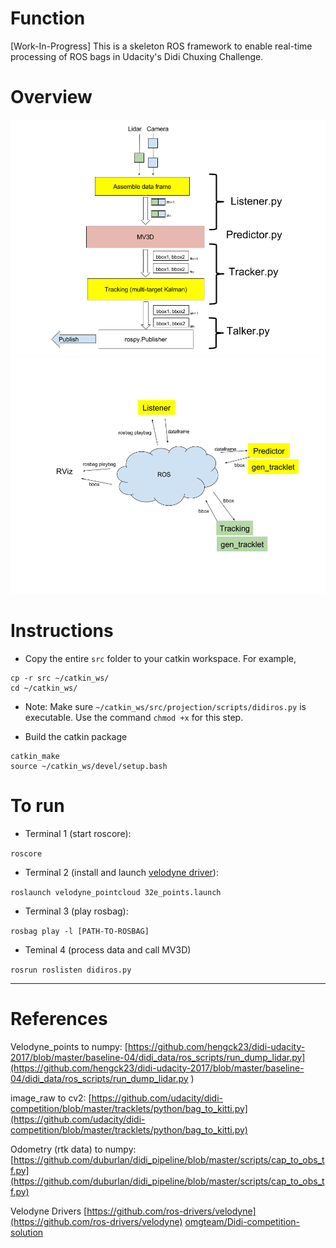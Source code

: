 # Function
[Work-In-Progress] This is a skeleton ROS framework to enable real-time processing of ROS bags in Udacity's Didi Chuxing Challenge.

# Overview
![alt text](ros_pipeline_2.png "ROS Pipeline")
![alt text](ROS_Nodes_round2.png "ROS Nodes")

# Instructions

* Copy the entire `src` folder to your catkin workspace. For example,
```
cp -r src ~/catkin_ws/
cd ~/catkin_ws/
```

* Note: Make sure `~/catkin_ws/src/projection/scripts/didiros.py` is executable. 
Use the command `chmod +x` for this step.

* Build the catkin package
```
catkin_make
source ~/catkin_ws/devel/setup.bash
``` 

# To run

* Terminal 1 (start roscore): 

```roscore```

* Terminal 2 (install and launch [velodyne driver](https://github.com/ros-drivers/velodyne)):

```roslaunch velodyne_pointcloud 32e_points.launch```

* Terminal 3 (play rosbag):

```rosbag play -l [PATH-TO-ROSBAG]```

* Teminal 4 (process data and call MV3D)

```rosrun roslisten didiros.py```

---
# References
Velodyne_points to numpy:
[https://github.com/hengck23/didi-udacity-2017/blob/master/baseline-04/didi_data/ros_scripts/run_dump_lidar.py](https://github.com/hengck23/didi-udacity-2017/blob/master/baseline-04/didi_data/ros_scripts/run_dump_lidar.py
)

image_raw to cv2:
[https://github.com/udacity/didi-competition/blob/master/tracklets/python/bag_to_kitti.py](https://github.com/udacity/didi-competition/blob/master/tracklets/python/bag_to_kitti.py)

Odometry (rtk data) to numpy:
[https://github.com/duburlan/didi_pipeline/blob/master/scripts/cap_to_obs_tf.py](https://github.com/duburlan/didi_pipeline/blob/master/scripts/cap_to_obs_tf.py)

Velodyne Drivers
[https://github.com/ros-drivers/velodyne](https://github.com/ros-drivers/velodyne)
[omgteam/Didi-competition-solution](https://github.com/omgteam/Didi-competition-solution)
